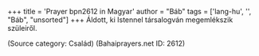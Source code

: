 +++
title = 'Prayer bpn2612 in Magyar'
author = "Báb"
tags = ['lang-hu', '', "Báb", "unsorted"]
+++
Áldott, ki Istennel társalogván megemlékszik szüleiről.

(Source category: Család)
(Bahaiprayers.net ID: 2612)
